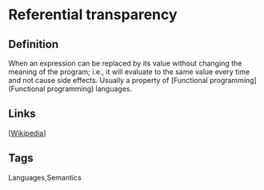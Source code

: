 # Referential transparency

## Definition
When an expression can be replaced by its value without changing the meaning of the program; i.e., it will evaluate to the same value every time and not cause side effects. Usually a property of [Functional programming](Functional programming) languages.

## Links


[[Wikipedia](http://en.wikipedia.org/wiki/Referential_transparency_(computer_science))]

## Tags
Languages,Semantics


